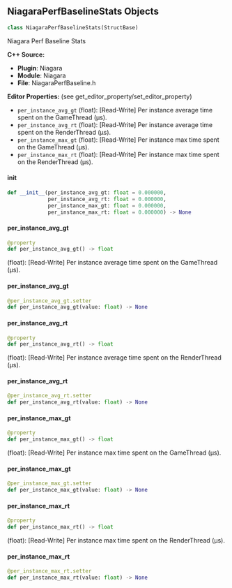 ## NiagaraPerfBaselineStats Objects

```python
class NiagaraPerfBaselineStats(StructBase)
```

Niagara Perf Baseline Stats

**C++ Source:**

- **Plugin**: Niagara
- **Module**: Niagara
- **File**: NiagaraPerfBaseline.h

**Editor Properties:** (see get_editor_property/set_editor_property)

- ``per_instance_avg_gt`` (float):  [Read-Write] Per instance average time spent on the GameThread (µs).
- ``per_instance_avg_rt`` (float):  [Read-Write] Per instance average time spent on the RenderThread (µs).
- ``per_instance_max_gt`` (float):  [Read-Write] Per instance max time spent on the GameThread (µs).
- ``per_instance_max_rt`` (float):  [Read-Write] Per instance max time spent on the RenderThread (µs).

<a id="unreal.NiagaraPerfBaselineStats.__init__"></a>

#### __init__

```python
def __init__(per_instance_avg_gt: float = 0.000000,
             per_instance_avg_rt: float = 0.000000,
             per_instance_max_gt: float = 0.000000,
             per_instance_max_rt: float = 0.000000) -> None
```

<a id="unreal.NiagaraPerfBaselineStats.per_instance_avg_gt"></a>

#### per_instance_avg_gt

```python
@property
def per_instance_avg_gt() -> float
```

(float):  [Read-Write] Per instance average time spent on the GameThread (µs).

<a id="unreal.NiagaraPerfBaselineStats.per_instance_avg_gt"></a>

#### per_instance_avg_gt

```python
@per_instance_avg_gt.setter
def per_instance_avg_gt(value: float) -> None
```

<a id="unreal.NiagaraPerfBaselineStats.per_instance_avg_rt"></a>

#### per_instance_avg_rt

```python
@property
def per_instance_avg_rt() -> float
```

(float):  [Read-Write] Per instance average time spent on the RenderThread (µs).

<a id="unreal.NiagaraPerfBaselineStats.per_instance_avg_rt"></a>

#### per_instance_avg_rt

```python
@per_instance_avg_rt.setter
def per_instance_avg_rt(value: float) -> None
```

<a id="unreal.NiagaraPerfBaselineStats.per_instance_max_gt"></a>

#### per_instance_max_gt

```python
@property
def per_instance_max_gt() -> float
```

(float):  [Read-Write] Per instance max time spent on the GameThread (µs).

<a id="unreal.NiagaraPerfBaselineStats.per_instance_max_gt"></a>

#### per_instance_max_gt

```python
@per_instance_max_gt.setter
def per_instance_max_gt(value: float) -> None
```

<a id="unreal.NiagaraPerfBaselineStats.per_instance_max_rt"></a>

#### per_instance_max_rt

```python
@property
def per_instance_max_rt() -> float
```

(float):  [Read-Write] Per instance max time spent on the RenderThread (µs).

<a id="unreal.NiagaraPerfBaselineStats.per_instance_max_rt"></a>

#### per_instance_max_rt

```python
@per_instance_max_rt.setter
def per_instance_max_rt(value: float) -> None
```

<a id="unreal.NiagaraPosition"></a>